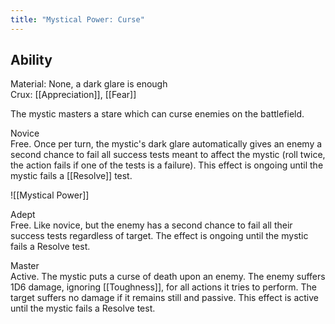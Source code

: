```yaml
---
title: "Mystical Power: Curse"
---
```

## Ability
Material: None, a dark glare is enough<br>Crux: [[Appreciation]], [[Fear]]

The mystic masters a stare which can curse enemies on the battlefield.

Novice<br>Free. Once per turn, the mystic's dark glare automatically gives an enemy a second chance to fail all success tests meant to affect the mystic (roll twice, the action fails if one of the tests is a failure). This effect is ongoing until the mystic fails a [[Resolve]] test.

![[Mystical Power]]

Adept<br>Free. Like novice, but the enemy has a second chance to fail all their success tests regardless of target. The effect is ongoing until the mystic fails a Resolve test.

Master<br>Active. The mystic puts a curse of death upon an enemy. The enemy suffers 1D6 damage, ignoring [[Toughness]], for all actions it tries to perform. The target suffers no damage if it remains still and passive. This effect is active until the mystic fails a Resolve test.